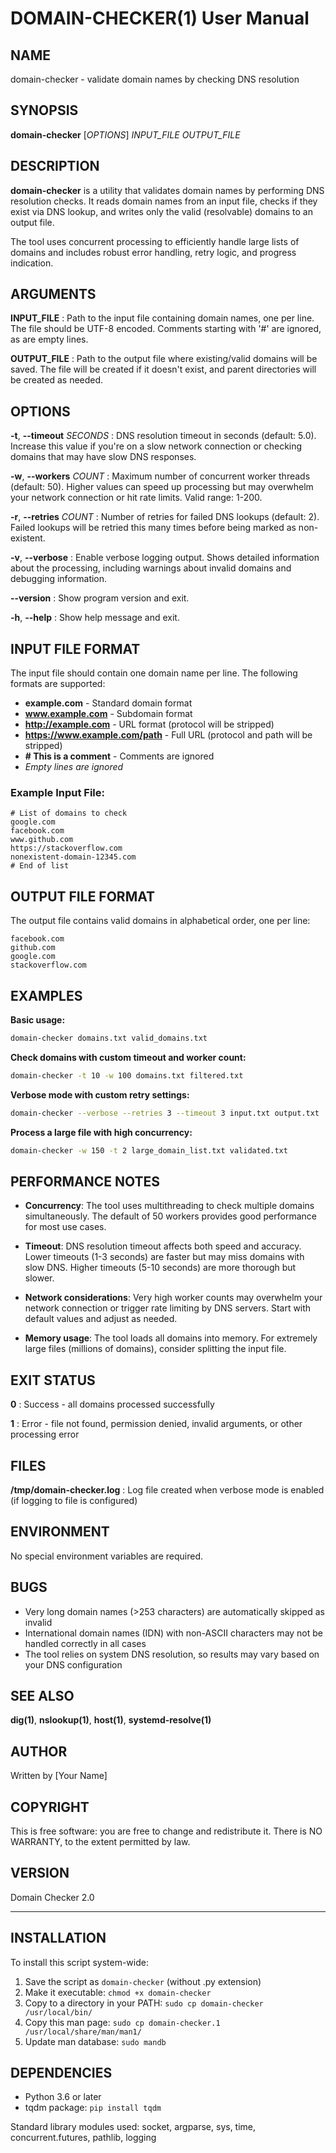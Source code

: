 # DOMAIN-CHECKER(1) User Manual

## NAME
domain-checker - validate domain names by checking DNS resolution

## SYNOPSIS
**domain-checker** [*OPTIONS*] *INPUT_FILE* *OUTPUT_FILE*

## DESCRIPTION
**domain-checker** is a utility that validates domain names by performing DNS resolution checks. It reads domain names from an input file, checks if they exist via DNS lookup, and writes only the valid (resolvable) domains to an output file.

The tool uses concurrent processing to efficiently handle large lists of domains and includes robust error handling, retry logic, and progress indication.

## ARGUMENTS
**INPUT_FILE**
: Path to the input file containing domain names, one per line. The file should be UTF-8 encoded. Comments starting with '#' are ignored, as are empty lines.

**OUTPUT_FILE**
: Path to the output file where existing/valid domains will be saved. The file will be created if it doesn't exist, and parent directories will be created as needed.

## OPTIONS
**-t**, **--timeout** *SECONDS*
: DNS resolution timeout in seconds (default: 5.0). Increase this value if you're on a slow network connection or checking domains that may have slow DNS responses.

**-w**, **--workers** *COUNT*
: Maximum number of concurrent worker threads (default: 50). Higher values can speed up processing but may overwhelm your network connection or hit rate limits. Valid range: 1-200.

**-r**, **--retries** *COUNT*
: Number of retries for failed DNS lookups (default: 2). Failed lookups will be retried this many times before being marked as non-existent.

**-v**, **--verbose**
: Enable verbose logging output. Shows detailed information about the processing, including warnings about invalid domains and debugging information.

**--version**
: Show program version and exit.

**-h**, **--help**
: Show help message and exit.

## INPUT FILE FORMAT
The input file should contain one domain name per line. The following formats are supported:

- **example.com** - Standard domain format
- **www.example.com** - Subdomain format
- **http://example.com** - URL format (protocol will be stripped)
- **https://www.example.com/path** - Full URL (protocol and path will be stripped)
- **# This is a comment** - Comments are ignored
- *Empty lines are ignored*

### Example Input File:
```
# List of domains to check
google.com
facebook.com
www.github.com
https://stackoverflow.com
nonexistent-domain-12345.com
# End of list
```

## OUTPUT FILE FORMAT
The output file contains valid domains in alphabetical order, one per line:

```
facebook.com
github.com
google.com
stackoverflow.com
```

## EXAMPLES
**Basic usage:**
```bash
domain-checker domains.txt valid_domains.txt
```

**Check domains with custom timeout and worker count:**
```bash
domain-checker -t 10 -w 100 domains.txt filtered.txt
```

**Verbose mode with custom retry settings:**
```bash
domain-checker --verbose --retries 3 --timeout 3 input.txt output.txt
```

**Process a large file with high concurrency:**
```bash
domain-checker -w 150 -t 2 large_domain_list.txt validated.txt
```

## PERFORMANCE NOTES
- **Concurrency**: The tool uses multithreading to check multiple domains simultaneously. The default of 50 workers provides good performance for most use cases.

- **Timeout**: DNS resolution timeout affects both speed and accuracy. Lower timeouts (1-3 seconds) are faster but may miss domains with slow DNS. Higher timeouts (5-10 seconds) are more thorough but slower.

- **Network considerations**: Very high worker counts may overwhelm your network connection or trigger rate limiting by DNS servers. Start with default values and adjust as needed.

- **Memory usage**: The tool loads all domains into memory. For extremely large files (millions of domains), consider splitting the input file.

## EXIT STATUS
**0**
: Success - all domains processed successfully

**1**
: Error - file not found, permission denied, invalid arguments, or other processing error

## FILES
**/tmp/domain-checker.log**
: Log file created when verbose mode is enabled (if logging to file is configured)

## ENVIRONMENT
No special environment variables are required.

## BUGS
- Very long domain names (>253 characters) are automatically skipped as invalid
- International domain names (IDN) with non-ASCII characters may not be handled correctly in all cases
- The tool relies on system DNS resolution, so results may vary based on your DNS configuration

## SEE ALSO
**dig(1)**, **nslookup(1)**, **host(1)**, **systemd-resolve(1)**

## AUTHOR
Written by [Your Name]

## COPYRIGHT
This is free software: you are free to change and redistribute it. There is NO WARRANTY, to the extent permitted by law.

## VERSION
Domain Checker 2.0

---

## INSTALLATION
To install this script system-wide:

1. Save the script as `domain-checker` (without .py extension)
2. Make it executable: `chmod +x domain-checker`
3. Copy to a directory in your PATH: `sudo cp domain-checker /usr/local/bin/`
4. Copy this man page: `sudo cp domain-checker.1 /usr/local/share/man/man1/`
5. Update man database: `sudo mandb`

## DEPENDENCIES
- Python 3.6 or later
- tqdm package: `pip install tqdm`

Standard library modules used: socket, argparse, sys, time, concurrent.futures, pathlib, logging
